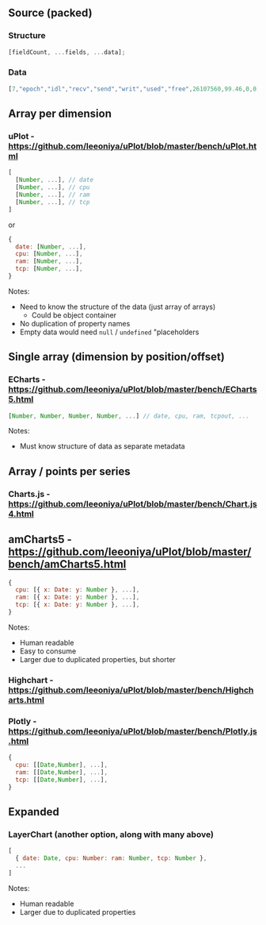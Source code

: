 ## Source (packed)

### Structure

```js
[fieldCount, ...fields, ...data];
```

### Data

```js
[7,"epoch","idl","recv","send","writ","used","free",26107560,99.46,0,0,0.63,614.52,3767,....]
```

## Array per dimension

### uPlot - https://github.com/leeoniya/uPlot/blob/master/bench/uPlot.html

```js
[
  [Number, ...], // date
  [Number, ...], // cpu
  [Number, ...], // ram
  [Number, ...], // tcp
]
```

or

```js
{
  date: [Number, ...],
  cpu: [Number, ...],
  ram: [Number, ...],
  tcp: [Number, ...],
}
```

Notes:

- Need to know the structure of the data (just array of arrays)
  - Could be object container
- No duplication of property names
- Empty data would need `null` / `undefined` "placeholders

## Single array (dimension by position/offset)

### ECharts - https://github.com/leeoniya/uPlot/blob/master/bench/ECharts5.html

```js
[Number, Number, Number, Number, ...] // date, cpu, ram, tcpout, ...
```

Notes:

- Must know structure of data as separate metadata

## Array / points per series

### Charts.js - https://github.com/leeoniya/uPlot/blob/master/bench/Chart.js4.html

## amCharts5 - https://github.com/leeoniya/uPlot/blob/master/bench/amCharts5.html

```js
{
  cpu: [{ x: Date: y: Number }, ...],
  ram: [{ x: Date: y: Number }, ...],
  tcp: [{ x: Date: y: Number }, ...],
}
```

Notes:

- Human readable
- Easy to consume
- Larger due to duplicated properties, but shorter

### Highchart - https://github.com/leeoniya/uPlot/blob/master/bench/Highcharts.html

### Plotly - https://github.com/leeoniya/uPlot/blob/master/bench/Plotly.js.html

```js
{
  cpu: [[Date,Number], ...],
  ram: [[Date,Number], ...],
  tcp: [[Date,Number], ...],
}
```

## Expanded

### LayerChart (another option, along with many above)

```js
[
  { date: Date, cpu: Number: ram: Number, tcp: Number },
  ...
]
```

Notes:

- Human readable
- Larger due to duplicated properties
